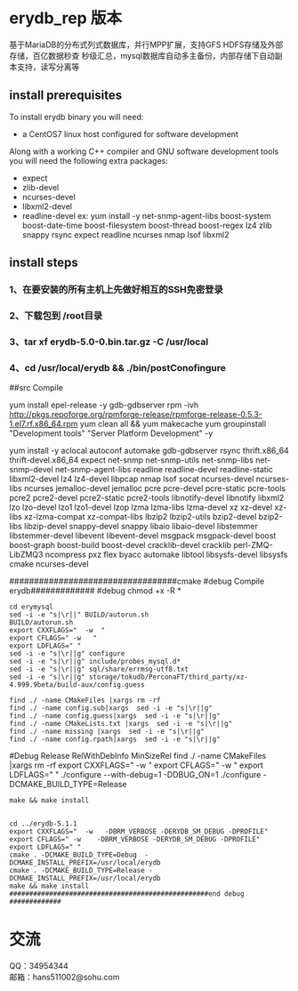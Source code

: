 # erydb_rep 版本
基于MariaDB的分布式列式数据库，并行MPP扩展，支持GFS HDFS存储及外部存储，百亿数据秒查 秒级汇总，mysql数据库自动多主备份，内部存储下自动副本支持，读写分离等

## install prerequisites
To install erydb binary you will need:

  * a CentOS7  linux host configured for software development

Along with a working C++ compiler and GNU software development tools you will need the following extra packages:

  * expect
  * zlib-devel
  * ncurses-devel
  * libxml2-devel
  * readline-devel
ex:
yum install -y  net-snmp-agent-libs boost-system boost-date-time boost-filesystem boost-thread boost-regex lz4 zlib snappy rsync expect readline ncurses nmap lsof libxml2 

## install steps
### 1、在要安装的所有主机上先做好相互的SSH免密登录
### 2、下载包到 /root目录
### 3、tar xf erydb-5.0-0.bin.tar.gz -C /usr/local
### 4、cd /usr/local/erydb && ./bin/postConofingure

##src Compile 

yum install epel-release -y gdb-gdbserver
rpm -ivh http://pkgs.repoforge.org/rpmforge-release/rpmforge-release-0.5.3-1.el7.rf.x86_64.rpm
yum clean all && yum makecache
yum groupinstall "Development tools" "Server Platform Development" -y

yum install -y aclocal autoconf automake  gdb-gdbserver rsync thrift.x86_64 thrift-devel.x86_64 expect net-snmp net-snmp-utils net-snmp-libs net-snmp-devel net-snmp-agent-libs readline readline-devel readline-static  libxml2-devel lz4 lz4-devel libpcap nmap lsof socat ncurses-devel ncurses-libs ncurses  jemalloc-devel jemalloc pcre pcre-devel pcre-static pcre-tools  pcre2 pcre2-devel pcre2-static pcre2-tools libnotify-devel libnotify libxml2 lzo lzo-devel lzo1 lzo1-devel lzop lzma lzma-libs  lzma-devel xz xz-devel xz-libs xz-lzma-compat xz-compat-libs lbzip2 lbzip2-utils bzip2-devel bzip2-libs libzip-devel snappy-devel snappy libaio libaio-devel libstemmer libstemmer-devel libevent libevent-devel msgpack msgpack-devel boost boost-graph boost-build boost-devel cracklib-devel cracklib perl-ZMQ-LibZMQ3  ncompress pxz  flex byacc  automake libtool   libsysfs-devel libsysfs cmake ncurses-devel
 
##################################cmake #debug Compile erydb#############
#debug
    chmod +x -R *
    
    cd erymysql 
    sed -i -e "s|\r||" BUILD/autorun.sh
    BUILD/autorun.sh
    export CXXFLAGS="  -w  "
    export CFLAGS=" -w   "
    export LDFLAGS=" "
    sed -i -e "s|\r||g" configure
    sed -i -e "s|\r||g" include/probes_mysql.d*
    sed -i -e "s|\r||g" sql/share/errmsg-utf8.txt
    sed -i -e "s|\r||g" storage/tokudb/PerconaFT/third_party/xz-4.999.9beta/build-aux/config.guess
    
    find ./ -name CMakeFiles |xargs rm -rf 
    find ./ -name config.sub|xargs  sed -i -e "s|\r||g" 
    find ./ -name config.guess|xargs  sed -i -e "s|\r||g" 
    find ./ -name CMakeLists.txt |xargs  sed -i -e "s|\r||g" 
    find ./ -name missing |xargs  sed -i -e "s|\r||g" 
    find ./ -name config.rpath|xargs  sed -i -e "s|\r||g" 


#Debug Release RelWithDebInfo MinSizeRel
    find ./ -name CMakeFiles |xargs rm -rf 
    export CXXFLAGS="  -w  "
    export CFLAGS=" -w   "
    export LDFLAGS=" "
    ./configure  --with-debug=1   -DDBUG_ON=1 
    ./configure -DCMAKE_BUILD_TYPE=Release 

    make && make install 


    cd ../erydb-5.1.1
    export CXXFLAGS="  -w   -DBRM_VERBOSE -DERYDB_SM_DEBUG -DPROFILE"
    export CFLAGS=" -w    -DBRM_VERBOSE -DERYDB_SM_DEBUG -DPROFILE"
    export LDFLAGS=" "
    cmake . -DCMAKE_BUILD_TYPE=Debug  -DCMAKE_INSTALL_PREFIX=/usr/local/erydb 
    cmake . -DCMAKE_BUILD_TYPE=Release -DCMAKE_INSTALL_PREFIX=/usr/local/erydb 
    make && make install 
    ##################################################end debug  #############




<h1>交流</h1>
QQ：34954344 <br>
邮箱：hans511002@sohu.com <br>
